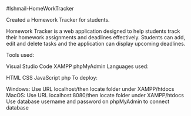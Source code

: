 #Ishmail-HomeWorkTracker

Created a Homework Tracker for students.

Homework Tracker is a web application designed to help students track their homework assignments and deadlines effectively. Students can add, edit and delete tasks and the application can display upcoming deadlines.

Tools used:

Visual Studio Code
XAMPP
phpMyAdmin
Languages used:

HTML
CSS
JavaScript
php
To deploy:

Windows: Use URL localhost/then locate folder under XAMPP/htdocs
MacOS: Use URL localhost:8080/then locate folder under XAMPP/htdocs
Use database username and password on phpMyAdmin to connect database
